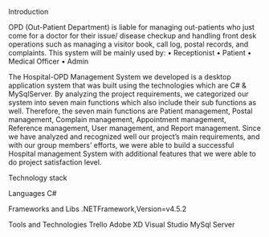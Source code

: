 Introduction

OPD (Out-Patient Department) is liable for managing out-patients who just come for a doctor for their issue/ disease checkup and handling front desk operations such as managing a visitor book, call log, postal records, and complaints.
This system will be mainly used by:
•	Receptionist
•	Patient
•	Medical Officer
•	Admin

The Hospital-OPD Management System we developed is a desktop application system that was built using the technologies which are C# & MySqlServer. By analyzing the project requirements, we categorized our system into seven main functions which also include their sub functions as well. Therefore, the seven main functions are Patient management, Postal management, Complain management, Appointment management, Reference management, User management, and Report management. Since we have analyzed and recognized well our project’s main requirements, and with our group members’ efforts, we were able to build a successful Hospital management System with additional features that we were able to do project satisfaction level.

Technology stack 

Languages
C#

Frameworks and Libs
.NETFramework,Version=v4.5.2

Tools and Technologies
Trello
Adobe XD
Visual Studio
MySql Server

